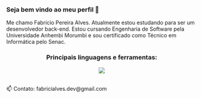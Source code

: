 ### Seja bem vindo ao meu perfil 👋

 Me chamo Fabrício Pereira Alves. Atualmente estou estudando para ser um desenvolvedor back-end. Estou cursando Engenharia de Software pela Universidade Anhembi Morumbi e sou certificado como Técnico em Informática pelo Senac.

<!-- - 🔭 I’m currently working on ... -->
<!-- - 👯 I’m looking to collaborate on ... -->
<!-- - 🤔 I’m looking for help with ... -->
<!-- - 💬 Ask me about ... -->

<h3 align="center">Principais linguagens e ferramentas:</h3>
<p align="center">
  <a href="https://skillicons.dev">
    <img src="https://skillicons.dev/icons?i=php,laravel,golang,mysql,docker,linux" />
  </a>
</p>

<br>
📫 Contato: fabricialves.dev@gmail.com
